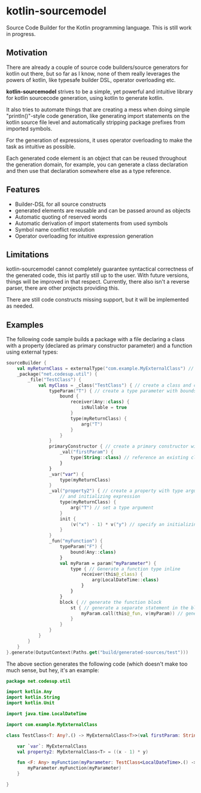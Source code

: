 # kotlin-sourcemodel
Source Code Builder for the Kotlin programming language.
This is still work in progress.

## Motivation
There are already a couple of source code builders/source generators for kotlin out there, but so far as I know, none of them really leverages the powers of kotlin, like typesafe builder DSL, operator overloading etc.

**kotlin-sourcemodel** strives to be a simple, yet powerful and intuitive library for kotlin sourcecode generation, using kotlin to generate kotlin.

It also tries to automate things that are creating a mess when doing
simple "println()"-style code generation, like generating import statements
on the kotlin source file level and automatically stripping package prefixes
from imported symbols.

For the generation of expressions, it uses operator overloading to make
the task as intuitive as possible.

Each generated code element is an object that can be reused throughout the
generation domain, for example, you can generate a class declaration and then
use that declaration somewhere else as a type reference.

## Features
 - Builder-DSL for all source constructs
 - generated elements are reusable and can be passed around as objects
 - Automatic quoting of reserved words
 - Automatic derivation of import statements from used symbols
 - Symbol name conflict resolution
 - Operator overloading for intuitive expression generation

## Limitations
kotlin-sourcemodel cannot completely guarantee syntactical correctness of the generated code,
this ist partly still up to the user. With future versions, things will be improved in that respect.
Currently, there also isn't a reverse parser,
there are other projects providing this.

There are still code constructs missing support, but it will be implemented as needed.

## Examples
The following code sample builds a package with a file declaring a class with a property (declared as primary constructor parameter)
and a function using external types:
````kotlin
sourceBuilder {
    val myReturnClass = externalType("com.example.MyExternalClass") // reference a class by name
    _package("net.codesup.util") {
        _file("TestClass") {
            val myClass = _class("TestClass") { // create a class and capture it for further use
                typeParam("T") { // create a type parameter with bounds
                    bound {
                        receiver(Any::class) {
                            isNullable = true
                        }
                        type(myReturnClass) {
                            arg("T")
                        }
                    }
                }
                primaryConstructor { // create a primary constructor with parameter property
                    _val("firstParam") {
                        type(String::class) // reference an existing class on the classpath
                    }
                }
                _var("var") {
                    type(myReturnClass)
                }
                _val("property2") { // create a property with type argument
                    // and initializing expression
                    type(myReturnClass) {
                        arg("T") // set a type argument
                    }
                    init {
                        (v("x") - 1) * v("y") // specify an initializing expression, "v" creates a variable
                    }
                }
                _fun("myFunction") {
                    typeParam("F") {
                        bound(Any::class)
                    }
                    val myParam = param("myParameter") {
                        type { // Generate a function type inline
                            receiver(this@_class) {
                                arg(LocalDateTime::class)
                            }
                        }
                    }
                    block { // generate the function block
                        st { // generate a separate statement in the block
                            myParam.call(this@_fun, v(myParam)) // generate a recursive function call
                        }
                    }
                }
            }
        }
    }
}.generate(OutputContext(Paths.get("build/generated-sources/test")))
````

The above section generates the following code (which doesn't
make too much sense, but hey, it's an example:
```kotlin
package net.codesup.util

import kotlin.Any
import kotlin.String
import kotlin.Unit

import java.time.LocalDateTime

import com.example.MyExternalClass

class TestClass<T: Any?.() -> MyExternalClass<T>>(val firstParam: String) {

	var `var`: MyExternalClass
	val property2: MyExternalClass<T> = ((x - 1) * y)

	fun <F: Any> myFunction(myParameter: TestClass<LocalDateTime>.() -> Unit) {
		myParameter.myFunction(myParameter)
	}

}
```
